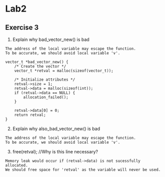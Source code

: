 # Lab2

## Exercise 3

1. Explain why bad_vector_new() is bad
```
The address of the local variable may escape the function.
To be accurate, we should avoid local variable 'v'.
```
```
vector_t *bad_vector_new() {
	/* Create the vector */
	vector_t *retval = malloc(sizeof(vector_t));

	/* Initialize attributes */
	retval->size = 1;
	retval->data = malloc(sizeof(int));
	if (retval->data == NULL) {
		allocation_failed();
	}

	retval->data[0] = 0;
	return retval;
}
```

2. Explain why also_bad_vector_new() is bad

```
The address of the local variable may escape the function.
To be accurate, we should avoid local variable 'v'.
```

3. free(retval);	//Why is this line necessary?

```
Memory leak would occur if (retval->data) is not sucessfully allocated.
We should free space for 'retval' as the variable will never be used.
```

